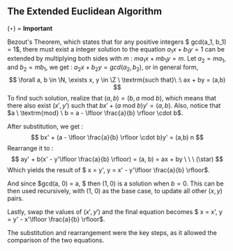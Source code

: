 ## The Extended Euclidean Algorithm

($\star$)   =  **Important**

Bezout's Theorem, which states that for any positive integers $ gcd(a_1, b_1) = 1$, there must exist a integer solution to the equation $a_1x + b_1y = 1$ can be extended by multiplying both sides with $m$ : $ma_1x + mb_1y = m$. Let $a_2 = ma_1$, and $b_2 = mb_1$, we get : $a_2x + b_2y = gcd(a_2, b_2)$, or in general form, 
$$
\forall a, b \in \N, \exists x, y \in \Z \ \textrm{such that}\ :\ ax + by = (a,b)
$$
To find such solution, realize that $(a, b) = (b, a \ \textrm{mod} \ b)$, which means that there also exist $(x', y')$ such that $bx' + (a \ \textrm{mod} \ b)y' = (a,b)$. Also, notice that $a \ \textrm{mod} \ b = a - \lfloor \frac{a}{b} \rfloor \cdot b$. 

After substitution, we get :
$$
bx' + (a - \lfloor \frac{a}{b} \rfloor \cdot b)y' = (a,b) n
$$
Rearrange it to :
$$
ay' + b(x' - y'\lfloor \frac{a}{b} \rfloor) = (a, b) = ax + by \ \ \ (\star)
$$
Which yields the result of $ x = y', y = x' - y'\lfloor \frac{a}{b} \rfloor$.

And since $gcd(a, 0) = a, $ then $(1, 0)$ is a solution when $b = 0$. This can be then used recursively, with (1, 0) as the base case, to update all other $(x, y)$ pairs.

Lastly, swap the values of $(x', y')$ and the final equation becomes $ x = x', y = y' - x'\lfloor \frac{a}{b} \rfloor$.

The substitution and rearrangement were the key steps, as it allowed the comparison of the two equations.

